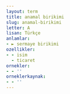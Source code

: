 ```yaml
---
layout: term
title: anamal birikimi
slug: anamal-birikimi
letter: A
lisan: Türkçe
anlamlar:
- ► sermaye birikimi
ozellikler:
- - isim
  - ticaret
ornekler:
- - ''
orneklerkaynak:
- - ''
---
```

